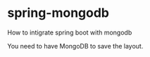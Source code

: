 # spring-mongodb
How to intigrate spring boot with mongodb

You need to have MongoDB to save the layout. 
